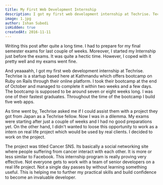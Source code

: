 ```yaml
---
title: My First Web Development Internship
description: I got my first web development internship at Techrise. Techrise is a startup based here at Kathmandu which offers bootcamp on Ruby on Rails through their online platform.
image: 1.jpg
author: Ishan Subedi
isHidden: true
createdAt: 2016-11-11
---
```


Writing this post after quite a long time. I had to prepare for my final semester exams for last couple of weeks. Moreover, I started my Internship just before the exams. It was quite a hectic time. However, I coped with it pretty well and my exams went fine.

And yeaaaahh, I got my first web development internship at Techrise. Techrise is a startup based here at Kathmandu which offers bootcamp on Ruby on Rails through their online platform. I took their bootcamp at the end of October and managed to complete it within two weeks and a few days. The bootcamp is supposed to be around seven or eight weeks long. I was one of their fastest graduates. Throughout the time of the bootcamp I build five web apps.

As time went by, Techrise asked me if I could assist them with a project they got from Japan as a Techrise fellow. Now I was in a dilemma. My exams were starting after just a couple of weeks and I had no good preparations yet. On the other hand, I didn't wanted to loose this opportunity to work as a intern on real life project which would be used by real clients. I decided to work on the project.

The project was titled Cancer SNS. Its basically a social networking site where people suffering from cancer interact with each other. It is more or less similar to Facebook. This internship program is really proving very effective. Not everyone gets to work with a team of senior developers on a real life project. Not a single day passes by without learning something useful. This is helping me to further my practical skills and build confidence to become an invaluable developer.